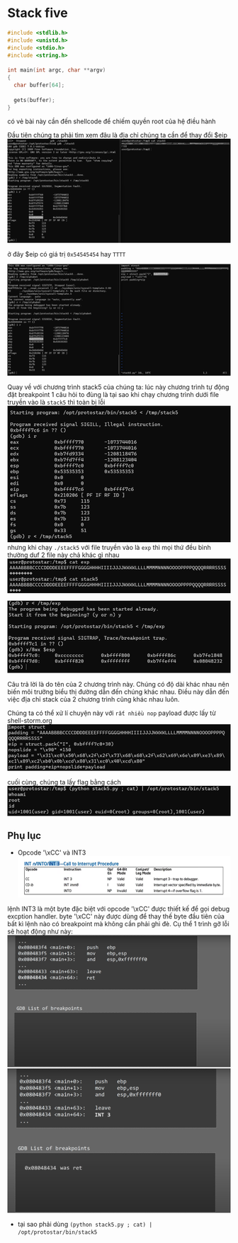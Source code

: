 # Stack five

```c
#include <stdlib.h>
#include <unistd.h>
#include <stdio.h>
#include <string.h>

int main(int argc, char **argv)
{
  char buffer[64];

  gets(buffer);
}
```

có vẻ bài này cần đến shellcode để chiếm quyền root của hệ điều hành

Đầu tiên chúng ta phải tìm xem đâu là địa chỉ chúng ta cần để thay đổi $eip
![Alt text](image.png)

ở đây $eip có giá trị `0x54545454` hay `TTTT`

![Alt text](image-1.png)

Quay về với chương trình stack5 của chúng ta:
lúc này chương trình tự động đặt breakpoint 
1 câu hỏi to đùng là tại sao khi chạy chương trình dưới file truyền vào là `stack5` thì toàn bị lỗi
![Alt text](image-6.png)
nhưng khi chạy `./stack5` với file truyền vào là `exp` thì mọi thứ đều bình thường duf 2 file này chả khác gì nhau
![Alt text](image-8.png)

![Alt text](image-7.png)

Câu trả lời là do tên của 2 chương trình này. Chúng có độ dài khác nhau nên biến môi trưởng biểu thị đường dẫn đến chúng khác nhau. Điều này dẫn đến việc địa chỉ stack của 2 chương trình cũng khác nhau luôn.


Chúng ta có thể xử lí chuyện này với  `rất nhiều nop`
payload được lấy từ shell-storm.org
![Alt text](image-9.png)

cuối cùng, chúng ta lấy flag bằng cách
![Alt text](image-10.png)

## Phụ lục
- Opcode '\xCC' và INT3
![Alt text](image-3.png)

lệnh INT3 là một byte đặc biệt với opcode '\xCC' được thiết kế để gọi debug excption handler. byte '\xCC' này được dùng để thay thế byte đầu tiên của bất kì lệnh nào có breakpoint mà không cần phải ghi đè.
Cụ thể 1 trình gỡ lỗi sẽ hoạt động như này:
![Alt text](image-4.png)
![Alt text](image-5.png)

-  tại sao phải dùng `(python stack5.py ; cat) | /opt/protostar/bin/stack5`


